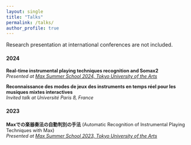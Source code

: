 ```yaml
---
layout: single
title: "Talks"
permalink: /talks/
author_profile: true
---
```


Research presentation at international conferences are not included.

<h4>2024</h4>

<p style="font-size: 90%;">
<b>Real-time instrumental playing techniques recognition and Somax2</b><br>
<i>Presented at <a href="https://maxsummer2024.geidai.ac.jp/schedule/" target="_blank">Max Summer School 2024, Tokyo University of the Arts</a></i>
</p>

<p style="font-size: 90%;">
<b>Reconnaissance des modes de jeux des instruments en temps réel pour les musiques mixtes interactives</b><br>
<i>Invited talk at Université Paris 8, France</i>
</p>

<h4>2023</h4>

<p style="font-size: 90%;">
<b>Maxでの楽器奏法の自動判別の手法</b> (Automatic Recognition of Instrumental Playing Techniques with Max)<br>
<i>Presented at <a href="https://maxsummer2023.geidai.ac.jp/schedule/presentation/#evening4_1" target="_blank">Max Summer School 2023, Tokyo University of the Arts</a></i>
</p>

<!-- ## 2024

- **Real-time instrumental playing techniques recognition and Somax2**  
  _Presented at [Max Summer School 2024, Tokyo University of the Arts](https://maxsummer2024.geidai.ac.jp/schedule/)_

- **Reconnaissance des modes de jeux des instruments en temps réel pour les musiques mixtes interactives**  
  _Invited talk at Université Paris 8, France_

---

## 2023

- **Maxでの楽器奏法の自動判別の手法** (Automatic Recognition of Instrumental Playing Techniques with Max)  
  _Presented at [Max Summer School 2023, Tokyo University of the Arts](https://maxsummer2023.geidai.ac.jp/schedule/presentation/#evening4_1)_

---

## 2022

- **フルート奏法自動判別手法の検討** (Study on Automatic Recognition of Flute Instrumental Playing Techniques)  
  _Presented at Japanese Society of Sonic Arts, Tokyo, Japan_ -->